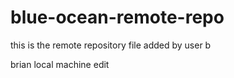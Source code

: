 # blue-ocean-remote-repo
this is the remote repository
file added by user b

brian local machine edit
